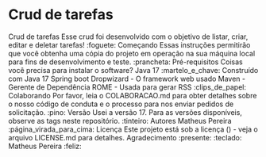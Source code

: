 # Crud de tarefas

Crud de tarefas
Esse crud foi desenvolvido com o objetivo de listar, criar, editar e deletar tarefas!
:foguete: Começando
Essas instruções permitirão que você obtenha uma cópia do projeto em operação na sua máquina local para fins de desenvolvimento e teste.
:prancheta: Pré-requisitos
Coisas você precisa para instalar o software?
Java 17
:martelo_e_chave: Construído com
Java 17
Spring boot
Dropwizard - O framework web usado Maven - Gerente de Dependência ROME - Usada para gerar RSS :clips_de_papel: Colaborando Por favor, leia o COLABORACAO.md para obter detalhes sobre o nosso código de conduta e o processo para nos enviar pedidos de solicitação.
:pino: Versão
Usei a versão 17. Para as versões disponíveis, observe as tags neste repositório.
:tinteiro: Autores
Matheus Pereira
:página_virada_para_cima: Licença
Este projeto está sob a licença () - veja o arquivo LICENSE.md para detalhes.
Agradecimento :presente:
:teclado: Matheus Pereira :feliz:
